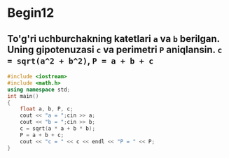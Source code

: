 # Begin12
## To'g'ri uchburchakning katetlari `a` va `b` berilgan. Uning gipotenuzasi `с` va perimetri `P` aniqlansin. `c = sqrt(a^2 + b^2)`, `P = a + b + c`
```cpp
#include <iostream>
#include <math.h>
using namespace std;
int main()
{
    float a, b, P, c;
    cout << "a = ";cin >> a;
    cout << "b = ";cin >> b;
    c = sqrt(a * a + b * b);
    P = a + b + c;
    cout << "c = " << c << endl << "P = " << P;
}
```
